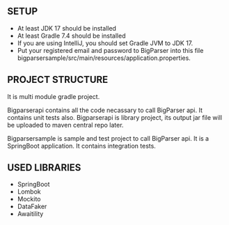 ## SETUP

* At least JDK 17 should be installed
* At least Gradle 7.4 should be installed
* If you are using IntelliJ, you should set Gradle JVM to JDK 17.
* Put your registered email and password to BigParser into this file bigparsersample/src/main/resources/application.properties.

## PROJECT STRUCTURE

It is multi module gradle project.

Bigparserapi contains all the code necassary to call BigParser api. It contains unit tests also. Bigparserapi is library project, its output jar file will be uploaded to maven central repo later.

Bigparsersample is sample and test project to call BigParser api. It is a SpringBoot application. It contains integration tests.

## USED LIBRARIES

* SpringBoot
* Lombok
* Mockito
* DataFaker
* Awaitility

